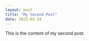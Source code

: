 ```yaml
---
layout: post
title: "My Second Post"
date: 2025-05-24
---
```


This is the content of my second post.
